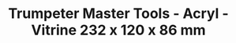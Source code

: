 ---
layout: product
title: "Trumpeter Master Tools - Acryl - Vitrine 232 x 120 x 86 mm"
price: "N/A" 
desc: "N/A"
img_path: "/assets/img/TRU09810.jpg"
brand: "N/A"
available: false
special_offer: false
new: false
soon: false
cat: "0N/A"
subcat: "0N/A"
subsubcat: "0N/A"
sifra: "TRU09810"
popular: false
---
